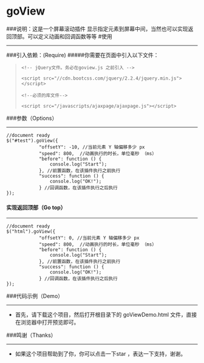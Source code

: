 # goView
###说明：这是一个屏幕滚动插件
显示指定元素到屏幕中间，当然也可以实现返回顶部。可以定义动画和回调函数等等
#使用
***
###引入依赖：(Require)
#####你需要在页面中引入以下文件：
>`<!-- jQuery文件。务必在goview.js 之前引入 -->`
>
>`<script src="//cdn.bootcss.com/jquery/2.2.4/jquery.min.js"></script>`
>
>`<!--必须的库文件-->`
>
>
>`<script src="/javascripts/ajaxpage/ajaxpage.js"></script>`
>




###参数（Options）
***
    //document ready
    $("#test").goView({
                "offsetY": -10, //当前元素 Y 轴偏移多少 px
                "speed": 800,  //动画执行的时长，单位毫秒 （ms）
                "before": function () {
                    console.log("Start");
                }, //前置函数，在该插件执行之前执行
                "success": function () {
                    console.log("OK!");
                } //回调函数，在该插件执行之后执行
    });


#### 实现返回顶部（Go top）
***
    //document ready
    $("html").goView({
                "offsetY": 0, //当前元素 Y 轴偏移多少 px
                "speed": 800,  //动画执行的时长，单位毫秒 （ms）
                "before": function () {
                    console.log("Start");
                }, //前置函数，在该插件执行之前执行
                "success": function () {
                    console.log("OK!");
                } //回调函数，在该插件执行之后执行
    });

###代码示例（Demo）
***
* 首先，请下载这个项目，然后打开根目录下的 goViewDemo.html 文件，直接在浏览器中打开预览即可。




###鸣谢（Thanks）
***
* 如果这个项目帮助到了你，你可以点击一下star ，表达一下支持，谢谢。



